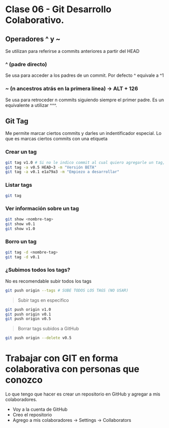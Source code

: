 # Clase 06 - Git Desarrollo Colaborativo.

## Operadores ^ y ~
Se utilizan para referirse a commits anteriores a partir del HEAD

### ^ (padre directo)
Se usa para acceder a los padres de un commit. Por defecto ^ equivale a ^1

### ~ (n ancestros atrás en la primera línea) -> ALT + 126
Se usa para retroceder n commits siguiendo siempre el primer padre. Es un equivalente a utilizar ^^^.

## Git Tag
Me permite marcar ciertos commits y darles un indentificador especial. Lo que es marcas ciertos commits con una etiqueta


### Crear un tag

```sh
git tag v1.0 # Si no le indico commit al cual quiero agregarle un tag, me lo coloca en el último.
git tag -a v0.5 HEAD~3 -m "Versión BETA"
git tag -a v0.1 e1a79a3 -m "Empiezo a desarrollar"
```

### Listar tags

```sh
git tag
```

### Ver información sobre un tag

```sh
git show <nombre-tag>
git show v0.1
git show v1.0
```

### Borro un tag

```sh
git tag -d <nombre-tag>
git tag -d v0.1
```

### ¿Subimos todos los tags?
No es recomendable subir todos los tags

```sh
git push origin --tags # SUBE TODOS LOS TAGS (NO USAR)
```

> Subir tags en especifico

```sh
git push origin v1.0
git push origin v0.1
git push origin v0.5
```

> Borrar tags subidos a GitHub

```sh
git push origin --delete v0.5
```

# Trabajar con GIT en forma colaborativa con personas que conozco
Lo que tengo que hacer es crear un repositorio en GitHub y agregar a mis colaboradores.

* Voy a la cuenta de GitHub 
* Creo el repositorio
* Agrego a mis colaboradores -> Settings -> Collaborators




